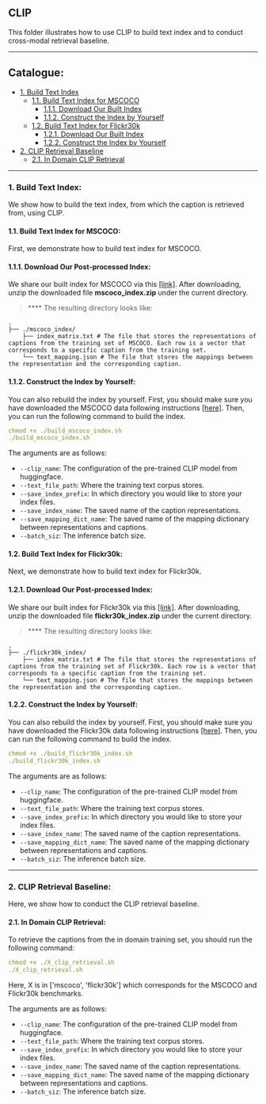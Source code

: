 ## CLIP
This folder illustrates how to use CLIP to build text index and to conduct cross-modal retrieval baseline.

****
## Catalogue:
* <a href='#index'>1. Build Text Index</a>
    * <a href='#mscoco'>1.1. Build Text Index for MSCOCO</a>
        * <a href='#download_mscoco_index'>1.1.1. Download Our Built Index</a>
        * <a href='#process_mscoco_index'>1.1.2. Construct the Index by Yourself</a>
    * <a href='#flickr30k'>1.2. Build Text Index for Flickr30k</a>
        * <a href='#download_flickr30k_index'>1.2.1. Download Our Built Index</a>
        * <a href='#process_flickr30k_index'>1.2.2. Construct the Index by Yourself</a>
* <a href='#baseline'>2. CLIP Retrieval Baseline</a>
    * <a href='#in_domain_baseline'>2.1. In Domain CLIP Retrieval</a>


****

<span id='index'/>

### 1. Build Text Index:
We show how to build the text index, from which the caption is retrieved from, using CLIP.

<span id='mscoco'/>

#### 1.1. Build Text Index for MSCOCO:
First, we demonstrate how to build text index for MSCOCO.

<span id='download_mscoco_index'/>

#### 1.1.1. Download Our Post-processed Index:
We share our built index for MSCOCO via this [[link]](https://drive.google.com/file/d/1Dx_RPeAmydS6ZYuiJ-dLlK9-DjDZkxAh/view?usp=sharing). After downloading, unzip the downloaded file **mscoco_index.zip** under the current directory.

> **** The resulting directory looks like:

    .
    ├── ./mscoco_index/                    
        ├── index_matrix.txt # The file that stores the representations of captions from the training set of MSCOCO. Each row is a vector that corresponds to a specific caption from the training set.
        └── text_mapping.json # The file that stores the mappings between the representation and the corresponding caption.

<span id='process_mscoco_index'/>

#### 1.1.2. Construct the Index by Yourself:

You can also rebuild the index by yourself. First, you should make sure you have downloaded the MSCOCO data following instructions [[here]](https://github.com/yxuansu/MAGIC/tree/main/image_captioning/data#1-mscoco-benchmark). Then, you can run the following command to build the index.
```yaml
chmod +x ./build_mscoco_index.sh
./build_mscoco_index.sh
```
The arguments are as follows:
* `--clip_name`: The configuration of the pre-trained CLIP model from huggingface.
* `--text_file_path`: Where the training text corpus stores.
* `--save_index_prefix`: In which directory you would like to store your index files.
* `--save_index_name`: The saved name of the caption representations.
* `--save_mapping_dict_name`: The saved name of the mapping dictionary between representations and captions.
* `--batch_siz`: The inference batch size.


<span id='flickr30k'/>

#### 1.2. Build Text Index for Flickr30k:
Next, we demonstrate how to build text index for Flickr30k.

<span id='download_flickr30k_index'/>

#### 1.2.1. Download Our Post-processed Index:
We share our built index for Flickr30k via this [[link]](https://drive.google.com/file/d/1hS58_ir5pdZZPckApCtlz2RyasCQbrPf/view?usp=sharing). After downloading, unzip the downloaded file **flickr30k_index.zip** under the current directory.

> **** The resulting directory looks like:

    .
    ├── ./flickr30k_index/                    
        ├── index_matrix.txt # The file that stores the representations of captions from the training set of Flickr30k. Each row is a vector that corresponds to a specific caption from the training set.
        └── text_mapping.json # The file that stores the mappings between the representation and the corresponding caption.

<span id='process_flickr30k_index'/>

#### 1.2.2. Construct the Index by Yourself:

You can also rebuild the index by yourself. First, you should make sure you have downloaded the Flickr30k data following instructions [[here]](https://github.com/yxuansu/MAGIC/tree/main/image_captioning/data#2-flickr30k-benchmark). Then, you can run the following command to build the index.
```yaml
chmod +x ./build_flickr30k_index.sh
./build_flickr30k_index.sh
```
The arguments are as follows:
* `--clip_name`: The configuration of the pre-trained CLIP model from huggingface.
* `--text_file_path`: Where the training text corpus stores.
* `--save_index_prefix`: In which directory you would like to store your index files.
* `--save_index_name`: The saved name of the caption representations.
* `--save_mapping_dict_name`: The saved name of the mapping dictionary between representations and captions.
* `--batch_siz`: The inference batch size.

****

<span id='baseline'/>

### 2. CLIP Retrieval Baseline:
Here, we show how to conduct the CLIP retrieval baseline.

<span id='in_domain_baseline'/>

#### 2.1. In Domain CLIP Retrieval:
To retrieve the captions from the in domain training set, you should run the following command:
```yaml
chmod +x ./X_clip_retrieval.sh
./X_clip_retrieval.sh
```
Here, X is in ['mscoco', 'flickr30k'] which corresponds for the MSCOCO and Flickr30k benchmarks.

The arguments are as follows:
* `--clip_name`: The configuration of the pre-trained CLIP model from huggingface.
* `--text_file_path`: Where the training text corpus stores.
* `--save_index_prefix`: In which directory you would like to store your index files.
* `--save_index_name`: The saved name of the caption representations.
* `--save_mapping_dict_name`: The saved name of the mapping dictionary between representations and captions.
* `--batch_siz`: The inference batch size.


